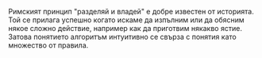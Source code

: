 Римският принцип "разделяй и владей" е добре известен от историята.
Той се прилага успешно когато искаме да изпълним или да обясним някое сложно действие, например как да приготвим някакво ястие. Затова понятието алгоритъм интуитивно се свърза с понятия като множество от правила.